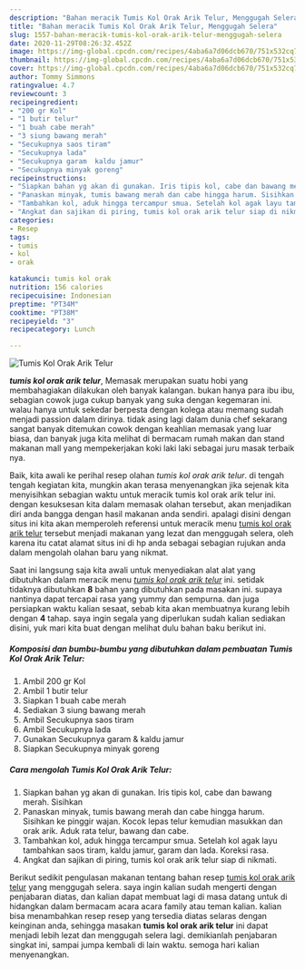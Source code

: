 ```yaml
---
description: "Bahan meracik Tumis Kol Orak Arik Telur, Menggugah Selera"
title: "Bahan meracik Tumis Kol Orak Arik Telur, Menggugah Selera"
slug: 1557-bahan-meracik-tumis-kol-orak-arik-telur-menggugah-selera
date: 2020-11-29T08:26:32.452Z
image: https://img-global.cpcdn.com/recipes/4aba6a7d06dcb670/751x532cq70/tumis-kol-orak-arik-telur-foto-resep-utama.jpg
thumbnail: https://img-global.cpcdn.com/recipes/4aba6a7d06dcb670/751x532cq70/tumis-kol-orak-arik-telur-foto-resep-utama.jpg
cover: https://img-global.cpcdn.com/recipes/4aba6a7d06dcb670/751x532cq70/tumis-kol-orak-arik-telur-foto-resep-utama.jpg
author: Tommy Simmons
ratingvalue: 4.7
reviewcount: 3
recipeingredient:
- "200 gr Kol"
- "1 butir telur"
- "1 buah cabe merah"
- "3 siung bawang merah"
- "Secukupnya saos tiram"
- "Secukupnya lada"
- "Secukupnya garam  kaldu jamur"
- "Secukupnya minyak goreng"
recipeinstructions:
- "Siapkan bahan yg akan di gunakan. Iris tipis kol, cabe dan bawang merah. Sisihkan"
- "Panaskan minyak, tumis bawang merah dan cabe hingga harum. Sisihkan ke pinggir wajan. Kocok lepas telur kemudian masukkan dan orak arik. Aduk rata telur, bawang dan cabe."
- "Tambahkan kol, aduk hingga tercampur smua. Setelah kol agak layu tambahkan saos tiram, kaldu jamur, garam dan lada. Koreksi rasa."
- "Angkat dan sajikan di piring, tumis kol orak arik telur siap di nikmati."
categories:
- Resep
tags:
- tumis
- kol
- orak

katakunci: tumis kol orak 
nutrition: 156 calories
recipecuisine: Indonesian
preptime: "PT34M"
cooktime: "PT38M"
recipeyield: "3"
recipecategory: Lunch

---
```



![Tumis Kol Orak Arik Telur](https://img-global.cpcdn.com/recipes/4aba6a7d06dcb670/751x532cq70/tumis-kol-orak-arik-telur-foto-resep-utama.jpg)

<b><i>tumis kol orak arik telur</i></b>, Memasak merupakan suatu hobi yang membahagiakan dilakukan oleh banyak kalangan. bukan hanya para ibu ibu, sebagian cowok juga cukup banyak yang suka dengan kegemaran ini. walau hanya untuk sekedar berpesta dengan kolega atau memang sudah menjadi passion dalam dirinya. tidak asing lagi dalam dunia chef sekarang sangat banyak ditemukan cowok dengan keahlian memasak yang luar biasa, dan banyak juga kita melihat di bermacam rumah makan dan stand makanan mall yang mempekerjakan koki laki laki sebagai juru masak terbaik nya.

Baik, kita awali ke perihal resep olahan <i>tumis kol orak arik telur</i>. di tengah tengah kegiatan kita, mungkin akan terasa menyenangkan jika sejenak kita menyisihkan sebagian waktu untuk meracik tumis kol orak arik telur ini. dengan kesuksesan kita dalam memasak olahan tersebut, akan menjadikan diri anda bangga dengan hasil makanan anda sendiri. apalagi disini dengan situs ini kita akan memperoleh referensi untuk meracik menu <u>tumis kol orak arik telur</u> tersebut menjadi makanan yang lezat dan menggugah selera, oleh karena itu catat alamat situs ini di hp anda sebagai sebagian rujukan anda dalam mengolah olahan baru yang nikmat.




Saat ini langsung saja kita awali untuk menyediakan alat alat yang dibutuhkan dalam meracik menu <u><i>tumis kol orak arik telur</i></u> ini. setidak tidaknya dibutuhkan <b>8</b> bahan yang dibutuhkan pada masakan ini. supaya nantinya dapat tercapai rasa yang yummy dan sempurna. dan juga persiapkan waktu kalian sesaat, sebab kita akan membuatnya kurang lebih dengan <b>4</b> tahap. saya ingin segala yang diperlukan sudah kalian sediakan disini, yuk mari kita buat dengan melihat dulu bahan baku berikut ini.

<!--inarticleads1-->

##### Komposisi dan bumbu-bumbu yang dibutuhkan dalam pembuatan Tumis Kol Orak Arik Telur:

1. Ambil 200 gr Kol
1. Ambil 1 butir telur
1. Siapkan 1 buah cabe merah
1. Sediakan 3 siung bawang merah
1. Ambil Secukupnya saos tiram
1. Ambil Secukupnya lada
1. Gunakan Secukupnya garam &amp; kaldu jamur
1. Siapkan Secukupnya minyak goreng




<!--inarticleads2-->

##### Cara mengolah Tumis Kol Orak Arik Telur:

1. Siapkan bahan yg akan di gunakan. Iris tipis kol, cabe dan bawang merah. Sisihkan
1. Panaskan minyak, tumis bawang merah dan cabe hingga harum. Sisihkan ke pinggir wajan. Kocok lepas telur kemudian masukkan dan orak arik. Aduk rata telur, bawang dan cabe.
1. Tambahkan kol, aduk hingga tercampur smua. Setelah kol agak layu tambahkan saos tiram, kaldu jamur, garam dan lada. Koreksi rasa.
1. Angkat dan sajikan di piring, tumis kol orak arik telur siap di nikmati.




Berikut sedikit pengulasan makanan tentang bahan resep <u>tumis kol orak arik telur</u> yang menggugah selera. saya ingin kalian sudah mengerti dengan penjabaran diatas, dan kalian dapat membuat lagi di masa datang untuk di hidangkan dalam bermacam acara acara family atau teman kalian. kalian bisa menambahkan resep resep yang tersedia diatas selaras dengan keinginan anda, sehingga masakan <b>tumis kol orak arik telur</b> ini dapat menjadi lebih lezat dan menggugah selera lagi. demikianlah penjabaran singkat ini, sampai jumpa kembali di lain waktu. semoga hari kalian menyenangkan.
